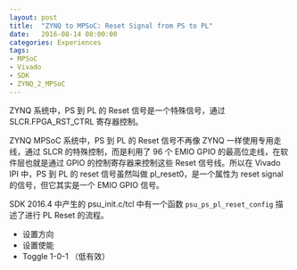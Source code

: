 ```yaml
---
layout: post
title:  "ZYNQ to MPSoC: Reset Signal from PS to PL"
date:   2016-08-14 08:00:00
categories: Experiences
tags:
- MPSoC
- Vivado
- SDK
- ZYNQ_2_MPSoC
---
```


ZYNQ 系统中，PS 到 PL 的 Reset 信号是一个特殊信号，通过 SLCR.FPGA_RST_CTRL 寄存器控制。

ZYNQ MPSoC 系统中，PS 到 PL 的 Reset 信号不再像 ZYNQ 一样使用专用走线，通过 SLCR 的特殊控制，而是利用了 96 个 EMIO GPIO 的最高位走线，在软件层也就是通过 GPIO 的控制寄存器来控制这些 Reset 信号线。所以在 Vivado IPI 中，PS 到 PL 的 reset 信号虽然叫做 pl_reset0，是一个属性为 reset signal 的信号，但它其实是一个 EMIO GPIO 信号。 

SDK 2016.4 中产生的 psu_init.c/tcl 中有一个函数 `psu_ps_pl_reset_config` 描述了进行 PL Reset 的流程。

- 设置方向
- 设置使能
- Toggle 1-0-1 （低有效）